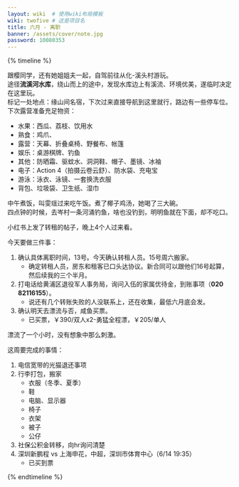 ```yaml
---
layout: wiki  # 使用wiki布局模板
wiki: twofive # 这是项目名
title: 六月 - 离职
banner: /assets/cover/note.jpg
password: 10080353
---
```


{% timeline %}

<!-- node 2025.06.01 -->
跟樱同学，还有她姐姐夫一起，自驾前往从化-溪头村游玩。  
途径**流溪河水库**，绕山而上的途中，发现水库边上有溪流、环境优美，遂临时决定在这里玩。  
标记一处地点：缘山间名宿，下次过来直接导航到这里就行，路边有一些停车位。  
下次露营准备充足物资：
- 水果：西瓜、荔枝、饮用水
- 熟食：鸡爪、
- 露营：天幕、折叠桌椅、野餐布、帐篷
- 娱乐：桌游棋牌、钓鱼
- 其他：防晒霜、驱蚊水、洞洞鞋、帽子、墨镜、冰袖
- 电子：Action 4（拍摄云卷云舒）、防水袋、充电宝
- 游泳：泳衣、泳镜、一套换洗衣服
- 背包、垃圾袋、卫生纸、湿巾

<!-- node 2025.06.02 -->
中午煮饭，叫雯瑶过来吃午饭。煮了椰子鸡汤，她喝了三大碗。  
四点钟的时候，去岑村一条河涌钓鱼，啥也没钓到，明明鱼就在下面，却不吃口。

<!-- node 2025.06.03 -->
小红书上发了转租的帖子，晚上4个人过来看。

<!-- node 2025.06.06 -->
今天要做三件事：  
1. 确认具体离职时间，13号。今天确认转租人员。15号周六搬家。
    - 确定转租人员，房东和租客已口头达协议。新合同可以跟他们16号起算，然后续我的三个半月。
2. 打电话给黄浦区退役军人事务局，询问入伍的家属优待金，到账事项（**020 82116155**）。
    - 说还有几个转账失败的人没联系上，还在收集，最低六月底会发。
3. 确认明天去漂流与否，咸鱼买票。
    - 已买票，￥390/双人x2-勇猛全程漂，￥205/单人

<!-- node 2025.06.07 黄腾峡漂流 -->
漂流了一个小时，没有想象中那么刺激。

<!-- node 2025.06.09 离职周 -->
这周要完成的事情：
1. 电信宽带的光猫退还事项
2. 行李打包，搬家
    - 衣服（冬季、夏季）
    - 鞋
    - 电脑、显示器
    - 椅子
    - 衣架
    - 被子
    - 公仔
3. 社保公积金转移，向hr询问清楚
4. 深圳新鹏程 vs 上海申花，中超，深圳市体育中心（6/14 19:35）
    - 已买到票

{% endtimeline %}


